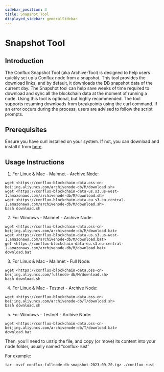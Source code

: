 ```yaml
---
sidebar_position: 3
title: Snapshot Tool
displayed_sidebar: generalSidebar
---
```


# Snapshot Tool

## Introduction

The Conflux Snapshot Tool (aka Archive-Tool) is designed to help users quickly set up a Conflux node from a snapshot. This tool provides the download links, and by default, it downloads the DB snapshot data of the current day. The Snapshot tool can help save weeks of time required to download and sync all the blockchain data at the moment of running a node. Using this tool is optional, but highly recommended. The tool supports resuming downloads from breakpoints using the curl command. If an error occurs during the process, users are advised to follow the script prompts.

## Prerequisites

Ensure you have curl installed on your system. If not, you can download and install it from [here](https://curl.se/).


## Usage Instructions

1. For Linux & Mac - Mainnet - Archive Node:
```
wget <https://conflux-blockchain-data.oss-cn-beijing.aliyuncs.com/archivenode-db/M/download.sh> 
wget <https://conflux-blockchain-data-us.s3.us-west-1.amazonaws.com/archivenode-db/M/download.sh> 
wget <https://conflux-blockchain-data-eu.s3.eu-central-1.amazonaws.com/archivenode-db/M/download.sh> 
bash download.sh 
```


2. For Windows - Mainnet - Archive Node:
```
wget <https://conflux-blockchain-data.oss-cn-beijing.aliyuncs.com/archivenode-db/M/download.bat> 
wget <https://conflux-blockchain-data-us.s3.us-west-1.amazonaws.com/archivenode-db/M/download.bat> 
get <https://conflux-blockchain-data-eu.s3.eu-central-1.amazonaws.com/archivenode-db/M/download.bat> 
download.bat 
```


3. For Linux & Mac - Mainnet - Full Node:
```
wget <https://conflux-blockchain-data.oss-cn-beijing.aliyuncs.com/fullnode-db/M/download.sh> 
bash download.sh 
```


4. For Linux & Mac - Testnet - Archive Node:
```
wget <https://conflux-blockchain-data.oss-cn-beijing.aliyuncs.com/archivenode-db/T/download.sh> 
bash download.sh 
```


5. For Windows - Testnet - Archive Node:
```
wget <https://conflux-blockchain-data.oss-cn-beijing.aliyuncs.com/archivenode-db/T/download.bat> 
download.bat 
```


Then, you’ll need to unzip the file, and copy (or move) its content into your node folder, usually named “conflux-rust”

For example:

```
tar -xvzf conflux-fullnode-db-snapshot-2023-09-20.tgz ./conflux-rust
```
 
